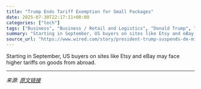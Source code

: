 ```yaml
---
title: "Trump Ends Tariff Exemption for Small Packages"
date: 2025-07-30T22:17:11+08:00
categories: ["tech"]
tags: ["Business", "Business / Retail and Logistics", "Donald Trump", "politics", "trade", "Retail", "Shein", "Temu", "Price Hikes"]
summary: "Starting in September, US buyers on sites like Etsy and eBay may face higher tariffs on goods from abroad."
source_url: "https://www.wired.com/story/president-trump-suspends-de-minimis/"
---
```


Starting in September, US buyers on sites like Etsy and eBay may face higher tariffs on goods from abroad.

---

*来源: [原文链接](https://www.wired.com/story/president-trump-suspends-de-minimis/)*
